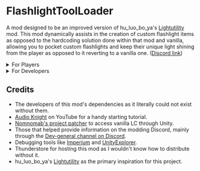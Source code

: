 
# FlashlightToolLoader
A mod designed to be an improved version of hu_luo_bo_ya's [Lightutility](https://thunderstore.io/c/lethal-company/p/hu_luo_bo_ya/Lightutility/) mod. This mod dynamically assists in the creation of custom flashlight items as opposed to the hardcoding solution done within that mod and vanilla, allowing you to pocket custom flashlights and keep their unique light shining from the player as opposed to it reverting to a vanilla one. ([Discord link](https://discord.com/channels/1168655651455639582/1245084720614604873))


<details>
<summary>For Players</summary>

This mod should be ready to use as is. If you encounter a custom flashlight item that this mod does not work well with, you may blacklist the item in the config. The name that goes there is the name you should see printed in the logs. While this mod is compatible with Lightutility, it is recommended to blacklist the flashlights that it creates as this could lead to unexpected errors.<br>

</details>

<details>
<summary>For Developers</summary>

If you wish to create a compatible flashlight, you shouldn't need to do much. You just have to follow the vanilla format some. Your flashlight needs the flashlight script and the primary light needs to be a child object named "Light". It is recommended that you leave the flashlight's FlashlightTypeID field one of the vanilla values (0-2) incase there is an issue dynamically changing it through this mod as invalid values break the inventory.
![Imgur](https://imgur.com/x1U5kSy.png)

</details>


## Credits

- The developers of this mod's dependencies as it literally could not exist without them.
- [Audio Knight](https://www.youtube.com/@knightofaudio) on YouTube for a handy starting tutorial.
- [Nomnomab's project patcher](https://github.com/nomnomab/lc-project-patcher) to access vanilla LC through Unity.
- Those that helped provide information on the modding Discord, mainly through the [Dev-general channel on Discord](https://discord.com/channels/1168655651455639582/1168656318345777313).
- Debugging tools like [Imperium](https://thunderstore.io/c/lethal-company/p/giosuel/Imperium/) and [UnityExplorer](https://thunderstore.io/c/lethal-company/p/LethalCompanyModding/Yukieji_UnityExplorer/).
- Thunderstore for hosting this mod as I wouldn't know how to distribute without it.
- hu_luo_bo_ya's [Lightutility](https://thunderstore.io/c/lethal-company/p/hu_luo_bo_ya/Lightutility/) as the primary inspiration for this project.
